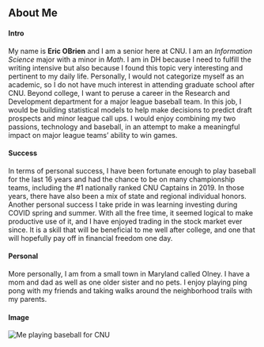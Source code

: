 ## About Me

#### Intro

My name is **Eric OBrien** and I am a senior here at CNU. I am an _Information Science_ major with a minor in _Math_. I am in DH because I need to fulfill the writing intensive but also because I found this topic very interesting and pertinent to my daily life. Personally, I would not categorize myself as an academic, so I do not have much interest in attending graduate school after CNU. Beyond college, I want to peruse a career in the Research and Development department for a major league baseball team. In this job, I would be building statistical models to help make decisions to predict draft prospects and minor league call ups. I would enjoy combining my two passions, technology and baseball, in an attempt to make a meaningful impact on major league teams’ ability to win games.

#### Success

In terms of personal success, I have been fortunate enough to play baseball for the last 16 years and had the chance to be on many championship teams, including the #1 nationally ranked CNU Captains in 2019. In those years, there have also been a mix of state and regional individual honors. Another personal success I take pride in was learning investing during COVID spring and summer. With all the free time, it seemed logical to make productive use of it, and I have enjoyed trading in the stock market ever since. It is a skill that will be beneficial to me well after college, and one that will hopefully pay off in financial freedom one day. 

#### Personal

More personally, I am from a small town in Maryland called Olney. I have a mom and dad as well as one older sister and no pets. I enjoy playing ping pong with my friends and taking walks around the neighborhood trails with my parents. 

#### Image

![Me playing baseball for CNU](https://eobrien5.github.io/engl350/images/UNADJUSTEDNONRAW_thumb_17f1.jpg)
